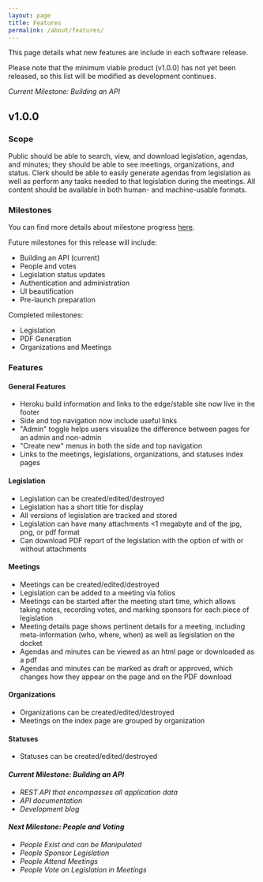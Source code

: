 ```yaml
---
layout: page
title: Features
permalink: /about/features/
---
```


This page details what new features are include in each software release.

Please note that the minimum viable product (v1.0.0) has not yet been released,
so this list will be modified as development continues.

*Current Milestone: Building an API*

## v1.0.0

### Scope

Public should be able to search, view, and download legislation, agendas, and
minutes; they should be able to see meetings, organizations, and status. Clerk
should be able to easily generate agendas from legislation as well as perform
any tasks needed to that legislation during the meetings. All content should
be available in both human- and machine-usable formats.

### Milestones

You can find more details about milestone progress [here](https://github.com/leesharma/legislative_twitter/milestones).

Future milestones for this release will include:

* Building an API (current)
* People and votes
* Legislation status updates
* Authentication and administration
* UI beautification
* Pre-launch preparation

Completed milestones:

* Legislation
* PDF Generation
* Organizations and Meetings

### Features

#### General Features
* Heroku build information and links to the edge/stable site now live in the footer
* Side and top navigation now include useful links
* "Admin" toggle helps users visualize the difference between pages for an admin and non-admin
* "Create new" menus in both the side and top navigation
* Links to the meetings, legislations, organizations, and statuses index pages

#### Legislation
* Legislation can be created/edited/destroyed
* Legislation has a short title for display
* All versions of legislation are tracked and stored
* Legislation can have many attachments <1 megabyte and of the jpg, png, or pdf format
* Can download PDF report of the legislation with the option of with or without attachments

#### Meetings
* Meetings can be created/edited/destroyed
* Legislation can be added to a meeting via folios
* Meetings can be started after the meeting start time, which allows taking notes, recording votes, and marking sponsors for each piece of legislation
* Meeting details page shows pertinent details for a meeting, including meta-information (who, where, when) as well as legislation on the docket
* Agendas and minutes can be viewed as an html page or downloaded as a pdf
* Agendas and minutes can be marked as draft or approved, which changes how they appear on the page and on the PDF download

#### Organizations
* Organizations can be created/edited/destroyed
* Meetings on the index page are grouped by organization

#### Statuses
* Statuses can be created/edited/destroyed

#### *Current Milestone: Building an API*

* *REST API that encompasses all application data*
* *API documentation*
* *Development blog*

#### *Next Milestone: People and Voting*

* *People Exist and can be Manipulated*
* *People Sponsor Legislation*
* *People Attend Meetings*
* *People Vote on Legislation in Meetings*
